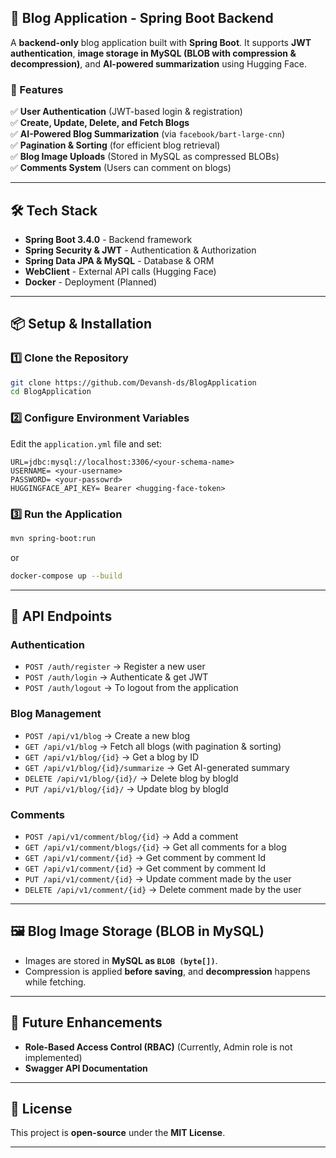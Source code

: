 ## **📝 Blog Application - Spring Boot Backend**  

A **backend-only** blog application built with **Spring Boot**. It supports **JWT authentication**, **image storage in MySQL (BLOB with compression & decompression)**, and **AI-powered summarization** using Hugging Face.  

### **🚀 Features**  
✅ **User Authentication** (JWT-based login & registration)  
✅ **Create, Update, Delete, and Fetch Blogs**  
✅ **AI-Powered Blog Summarization** (via `facebook/bart-large-cnn`)  
✅ **Pagination & Sorting** (for efficient blog retrieval)  
✅ **Blog Image Uploads** (Stored in MySQL as compressed BLOBs)  
✅ **Comments System** (Users can comment on blogs)  

---

## **🛠 Tech Stack**  
- **Spring Boot 3.4.0** - Backend framework  
- **Spring Security & JWT** - Authentication & Authorization  
- **Spring Data JPA & MySQL** - Database & ORM  
- **WebClient** - External API calls (Hugging Face)  
- **Docker** - Deployment (Planned)  

---

## **📦 Setup & Installation**  

### **1️⃣ Clone the Repository**  
```sh
git clone https://github.com/Devansh-ds/BlogApplication
cd BlogApplication
```

### **2️⃣ Configure Environment Variables**  
Edit the `application.yml` file and set:  
```
URL=jdbc:mysql://localhost:3306/<your-schema-name>
USERNAME= <your-username>
PASSWORD= <your-passowrd>
HUGGINGFACE_API_KEY= Bearer <hugging-face-token>
```

### **3️⃣ Run the Application**  
```sh
mvn spring-boot:run
```
or  
```sh
docker-compose up --build
```

---

## **🔗 API Endpoints**  
### **Authentication**  
- `POST /auth/register` → Register a new user  
- `POST /auth/login` → Authenticate & get JWT  
- `POST /auth/logout` → To logout from the application

### **Blog Management**  
- `POST /api/v1/blog` → Create a new blog  
- `GET /api/v1/blog` → Fetch all blogs (with pagination & sorting)  
- `GET /api/v1/blog/{id}` → Get a blog by ID  
- `GET /api/v1/blog/{id}/summarize` → Get AI-generated summary  
- `DELETE /api/v1/blog/{id}/` → Delete blog by blogId
- `PUT /api/v1/blog/{id}/` → Update blog by blogId

### **Comments**  
- `POST /api/v1/comment/blog/{id}` → Add a comment  
- `GET /api/v1/comment/blogs/{id}` → Get all comments for a blog  
- `GET /api/v1/comment/{id}` → Get comment by comment Id
- `GET /api/v1/comment/{id}` → Get comment by comment Id
- `PUT /api/v1/comment/{id}` → Update comment made by the user
- `DELETE /api/v1/comment/{id}` → Delete comment made by the user

---

## **🖼 Blog Image Storage (BLOB in MySQL)**  
- Images are stored in **MySQL as `BLOB (byte[])`**.  
- Compression is applied **before saving**, and **decompression** happens while fetching.  

---

## **🚀 Future Enhancements**  
- **Role-Based Access Control (RBAC)** (Currently, Admin role is not implemented)  
- **Swagger API Documentation**  

---

## **📄 License**  
This project is **open-source** under the **MIT License**.  

---
